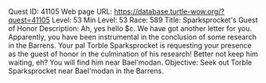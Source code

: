 Quest ID: 41105
Web page URL: https://database.turtle-wow.org/?quest=41105
Level: 53
Min Level: 53
Race: 589
Title: Sparksprocket's Guest of Honor
Description: Ah, yes hello $c. We have got another letter for you. Apparently, you have been instrumental in the conclusion of some research in the Barrens. Your pal Torble Sparksprocket is requesting your presence as the guest of honor in the culmination of his research! Better not keep him waiting, eh? You will find him near Bael'modan.
Objective: Seek out Torble Sparksprocket near Bael'modan in the Barrens.
